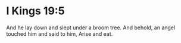 # I Kings 19:5

And he lay down and slept under a broom tree. And behold, an angel touched him and said to him, Arise and eat.
